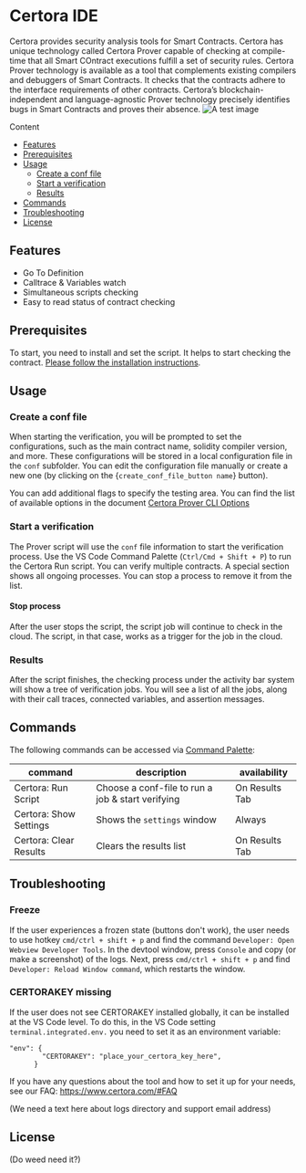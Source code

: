 # Certora IDE

Certora provides security analysis tools for Smart Contracts. Certora has unique technology called Certora Prover capable of checking at compile-time that all Smart COntract executions fulfill a set of security rules.
Certora Prover technology is available as a tool that complements existing compilers and debuggers of Smart Contracts. It checks that the contracts adhere to the interface requirements of other contracts. Certora’s blockchain-independent and language-agnostic Prover technology precisely identifies bugs in Smart Contracts and proves their absence.
![A test image](image.png)

Content

- [Features](#features)
- [Prerequisites](#prerequisites)
- [Usage](#usage)
  - [Create a conf file](#create-a-conf-file)
  - [Start a verification](#start-a-verification)
  - [Results](#results)
- [Commands](#commands)
- [Troubleshooting](#troubleshooting)
- [License](#license)

## Features

- Go To Definition
- Calltrace & Variables watch
- Simultaneous scripts checking
- Easy to read status of contract checking

## Prerequisites

To start, you need to install and set the script. It helps to start checking the contract. [Please follow the installation instructions](https://certora.atlassian.net/wiki/spaces/CPD/pages/7274497/Installation+of+Certora+Prover).

## Usage

### Create a conf file

When starting the verification, you will be prompted to set the configurations, such as the main contract name, solidity compiler version, and more. These configurations will be stored in a local configuration file in the `conf` subfolder. You can edit the configuration file manually or create a new one (by clicking on the {`create_conf_file_button name`} button).

You can add additional flags to specify the testing area. You can find the list of available options in the document [Certora Prover CLI Options](https://certora.atlassian.net/wiki/spaces/CPD/pages/7340043/Certora+Prover+CLI+Options)

### Start a verification

The Prover script will use the `conf` file information to start the verification process. Use the VS Code Command Palette (`Ctrl/Cmd + Shift + P`) to run the Certora Run script. You can verify multiple contracts. A special section shows all ongoing processes. You can stop a process to remove it from the list.

#### Stop process
After the user stops the script, the script job will continue to check in the cloud. The script, in that case, works as a trigger for the job in the cloud.

### Results

After the script finishes, the checking process under the activity bar system will show a tree of verification jobs. You will see a list of all the jobs, along with their call traces, connected variables, and assertion messages.

## Commands

The following commands can be accessed via [Command Palette](https://code.visualstudio.com/docs/getstarted/userinterface#_command-palette):

| command                | description                                       | availability   |
| ---------------------- | ------------------------------------------------- | -------------- |
| Certora: Run Script    | Choose a conf-file to run a job & start verifying | On Results Tab |
| Certora: Show Settings | Shows the `settings` window                       | Always         |
| Certora: Clear Results | Clears the results list                           | On Results Tab |

## Troubleshooting

### Freeze

If the user experiences a frozen state (buttons don't work), the user needs to use hotkey `cmd/ctrl + shift + p` and find the command `Developer: Open Webview Developer Tools`. In the devtool window, press `Console` and copy (or make a screenshot) of the logs. Next, press `cmd/ctrl + shift + p` and find `Developer: Reload Window command`, which restarts the window.

### CERTORAKEY missing

If the user does not see CERTORAKEY installed globally, it can be installed at the VS Code level. To do this, in the VS Code setting `terminal.integrated.env.`
you need to set it as an environment variable:
```
"env": {
        "CERTORAKEY": "place_your_certora_key_here",
      }
```

If you have any questions about the tool and how to set it up for your needs, see our FAQ: https://www.certora.com/#FAQ

(We need a text here about logs directory and support email address)


## License

(Do weed need it?)
